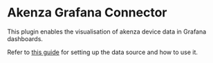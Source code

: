 # Akenza Grafana Connector

This plugin enables the visualisation of akenza device data in Grafana dashboards.

Refer to <a href="https://docs.akenza.io/api-reference/grafana-data-source-plugin" target="_blank">this guide</a> for setting up the data source and how to use it.
